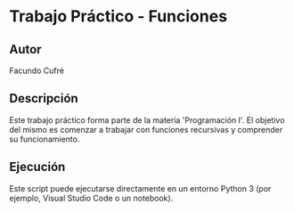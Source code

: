 # Trabajo Práctico - Funciones

## Autor
Facundo Cufré

## Descripción
Este trabajo práctico forma parte de la materia 'Programación I'. El objetivo del mismo es comenzar a trabajar con funciones recursivas y comprender su funcionamiento.

## Ejecución
Este script puede ejecutarse directamente en un entorno Python 3 (por ejemplo, Visual Studio Code o un notebook).